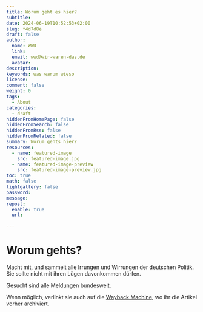 ```yaml
---
title: Worum geht es hier?
subtitle:
date: 2024-06-19T10:52:53+02:00
slug: f4d7d8e
draft: false
author:
  name: WWD
  link: 
  email: wwd@wir-waren-das.de
  avatar:
description:
keywords: was warum wieso
license:
comment: false
weight: 0
tags:
  - About
categories:
  - draft
hiddenFromHomePage: false
hiddenFromSearch: false
hiddenFromRss: false
hiddenFromRelated: false
summary: Worum gehts hier?
resources:
  - name: featured-image
    src: featured-image.jpg
  - name: featured-image-preview
    src: featured-image-preview.jpg
toc: true
math: false
lightgallery: false
password:
message:
repost:
  enable: true
  url:

---
```

# Worum gehts?

Macht mit, und sammelt alle Irrungen und Wirrungen der deutschen Politik.
Sie sollte nicht mit ihren Lügen davonkommen dürfen.

Gesucht sind alle Meldungen bundesweit.

Wenn möglich, verlinkt sie auch auf die [Wayback Machine](https://web.archive.org), wo ihr die Artikel vorher archiviert.
